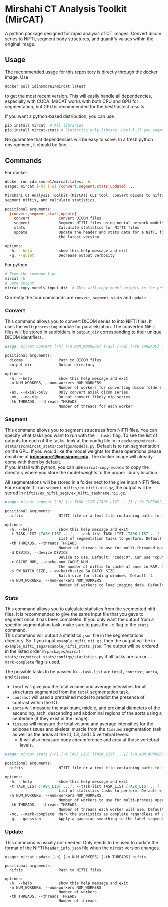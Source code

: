 # Mirshahi CT Analysis Toolkit (MirCAT)
A python package designed for rapid analysis of CT images. Convert dicom series to NiFTi, segment body structures, and quantify values within the original image.

## Usage
The recommended usage for this repository is directly through the docker image. Use 
```bash
docker pull idinsmore1/mircat:latest
```
 to get the most recent version. 
This will easily handle all dependencies, especially with CUDA. MirCAT works with both CPU and GPU for segmentation, but GPU is recommended for the best/fastest results.

If you want a python-based distribution, you can use  
```bash
pip install mircat  # All libraries
pip install mircat-stats # Statistics only library. Useful if you segment on another machine that has CUDA.
```
No guarantee that dependencies will be easy to solve. In a fresh python environment, it should be fine.

## Commands
For docker
```bash
docker run idinsmore1/mircat:latest -h 
usage: mircat [-h] [-q] {convert,segment,stats,update} ...

Mirshahi CT Analysis Toolkit (MirCAT) CLI tool. Convert dicoms to niftis,
segment niftis, and calculate statistics.

positional arguments:
  {convert,segment,stats,update}
    convert             Convert DICOM files
    segment             Segment NIfTI files using neural network models
    stats               Calculate statistics for NIfTI files
    update              Update the header and stats data for a NIfTI file to
                        the latest version

options:
  -h, --help            show this help message and exit
  -q, --quiet           Decrease output verbosity
```
For python
```bash
# From the command line
mircat -h
# Same output
mircat-copy-models input_dir  # This will copy model weights to the proper directory. 
```
Currently the four commands are `convert`, `segment`, `stats` and `update`.

### Convert
This command allows you to convert DICOM series to into NiFTi files. It uses the `multiprocessing` module for parallelization. The converted NiFTi files will be stored in subfolders in `output_dir` corresponding to their unique DICOM identifiers. 
```markdown
usage: mircat convert [-h] [-n NUM_WORKERS] [-ax] [-nm] [-th THREADS] dicoms output_dir

positional arguments:
  dicoms                Path to DICOM files
  output_dir            Output directory

options:
  -h, --help            show this help message and exit
  -n NUM_WORKERS, --num-workers NUM_WORKERS
                        Number of workers for converting dicom folders.
  -ax, --axial-only     Only convert axial dicom series
  -nm, --no-mip         Do not convert likely mip series
  -th THREADS, --threads THREADS
                        Number of threads for each worker
```

### Segment
This command allows you to segment structrues from NiFTi files. You can specify what tasks you want to run with the `--tasks` flag. To see the list of outputs for each of the tasks, look at the config file in 
in `packages/mircat-stats/src/mircat_stats/configs/models.py`. Default is to run segmentation on the GPU. If you would like the model weights for these operations please email me at **irdinsmore1@geisinger.edu**. The docker image will already come with them by default.  
If you install with python, you can use `mircat-copy-models` to copy the directory where you store the model weights to the proper library location. 

All segmentations will be stored in a folder next to the give input NiFTi files. For example if I run `segment niftis/ex_nifti.nii.gz`, the output will be stored in `niftis/ex_nifti_segs/ex_nifti_taskname.nii.gz`.
```markdown
usage: mircat segment [-h] [-t TASK_LIST [TASK_LIST ...]] [-th THREADS] [-d DEVICE] [-c CACHE_NUM] [-s SW_BATCH_SIZE] [-n NUM_WORKERS] niftis

positional arguments:
  niftis                NIfTI file or a text file containing paths to multiple NIfTI files to segment

options:
  -h, --help            show this help message and exit
  -t TASK_LIST [TASK_LIST ...], --task-list TASK_LIST [TASK_LIST ...]
                        List of segmentation tasks to perform. Default = ["total", "tissues", "body"]
  -th THREADS, --threads THREADS
                        Number of threads to use for multi-threaded operations. Default=4
  -d DEVICE, --device DEVICE
                        Device to use. Default: "cuda:0". Can use "cpu" or "cuda:(other N)"
  -c CACHE_NUM, --cache-num CACHE_NUM
                        the number of niftis to cache at once in RAM. Default=10
  -s SW_BATCH_SIZE, --sw-batch-size SW_BATCH_SIZE
                        Batch size for sliding windows. Default: 4
  -n NUM_WORKERS, --num-workers NUM_WORKERS
                        Number of workers to load imaging data. Default=4
```

### Stats
This command allows you to calculate statistics from the segmented nifti files. 
It is recommended to give the same input file that you gave to segment once it has been completed. 
If you only want the output from a specific segmentation task, make sure to pass the `-t` flag to the `stats` command.  
This command will output a statistics `json` file in the segmentations directory. So if you input `example_nifti.nii.gz`, then the output will be in `example_nifti_segs/example_nifti_stats.json`. The output will be ordered in the listed order in `packages/mircat-stats/src/mircat_stats/configs/statistics.py` if all tasks are ran or `--mark-complete` flag is used.  

The possible tasks to be passed to `--task-list` are `total`, `contrast`, `aorta`, and `tissues`.
- `total` will give you the total volume and average intensities for all structures segmented from the `total` segmentation task.
- `contrast` will used a pretrained model to predict the presence of contrast within the CT.
- `aorta` will measure the maximum, middle, and proximal diameters of the ascending, arch, descending and abdominal regions of the aorta using a centerline (if they exist in the image).
- `tissues` will measure the total volume and average intensities for the adipose tissues and skeletal muscle from the `tissues` segmentation task as well as the areas at the L1, L3, and L5 vertebral levels.
  - It will also measure body circumference and area at those vertebral levels.

```markdown
usage: mircat stats [-h] [-t TASK_LIST [TASK_LIST ...]] [-n NUM_WORKERS] [-th THREADS] [-mc] [-g] niftis

positional arguments:
  niftis                NIfTI file or a text file containing paths to multiple NIfTI files to calculate statistics for

options:
  -h, --help            show this help message and exit
  -t TASK_LIST [TASK_LIST ...], --task-list TASK_LIST [TASK_LIST ...]
                        List of statistics tasks to perform. Default = ["total", "contrast", "aorta", "tissues"]
  -n NUM_WORKERS, --num-workers NUM_WORKERS
                        Number of workers to use for multi-process operations. Default=1
  -th THREADS, --threads THREADS
                        Number of threads each worker will use. Default=4
  -mc, --mark-complete  Mark the statistics as complete regardless of stats performed
  -g, --gaussian        Apply a gaussian smoothing to the label segmentations. Will be slower but more precise upon scaling
```

### Update
This command is usually not needed. Only needs to be used to update the format of the NiFTi `header_info.json` file when the `mircat` version changes.
```
usage: mircat update [-h] [-n NUM_WORKERS] [-th THREADS] niftis

positional arguments:
  niftis                Path to NIfTI files

options:
  -h, --help            show this help message and exit
  -n NUM_WORKERS, --num-workers NUM_WORKERS
                        Number of workers
  -th THREADS, --threads THREADS
                        Number of threads
```


